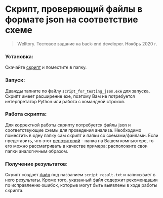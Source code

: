# Скрипт, проверяющий файлы в формате json на соответствие схеме

> Welltory. Тестовое задание на back-end developer. Ноябрь 2020 г.

### Установка:

Скачайте [скрипт](script_for_testing_json.exe) и поместите в папку.

### Запуск:

Дважды тапните по файлу `script_for_testing_json.exe` для запуска. Скрипт имеет расширение exe, поэтому Вам не потребуется интерпретатор Python или работа с командной строкой. 

### Работа скрипта:

Для корректной работы скрипту потребуется файлы json и соответствующие схемы для проведения анализа. Необходимо поместить в одну папку сам скрипт и папки со схемами/файлами. Если представить, что этот [репозиторий](script-for-testing-json) - папка на Вашем компьютере, то его можно рассматривать в качестве примера: расположите свои папки аналогичным образом.

### Получение результатов:

Скрипт создает [файл](script_result.txt) под названием `script_result.txt` и записывает в него результаты. Кроме того, указанный файл содержит рекомендации по исправлению ошибок, которые могут быть выявлены в ходе работы скрипта.
